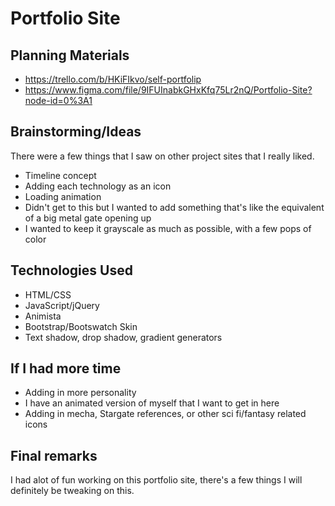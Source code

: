 # Portfolio Site

## Planning Materials
* https://trello.com/b/HKiFIkvo/self-portfolip
* https://www.figma.com/file/9IFUInabkGHxKfq75Lr2nQ/Portfolio-Site?node-id=0%3A1

## Brainstorming/Ideas
There were a few things that I saw on other project sites that I really liked. 
* Timeline concept
* Adding each technology as an icon
* Loading animation
 * Didn't get to this but I wanted to add something that's like the equivalent of a big metal gate opening up
* I wanted to keep it grayscale as much as possible, with a few pops of color

## Technologies Used
* HTML/CSS
* JavaScript/jQuery
* Animista
* Bootstrap/Bootswatch Skin
* Text shadow, drop shadow, gradient generators

## If I had more time
* Adding in more personality
 * I have an animated version of myself that I want to get in here
 * Adding in mecha, Stargate references, or other sci fi/fantasy related icons

## Final remarks
I had alot of fun working on this portfolio site, there's a few things I will definitely be tweaking on this.


